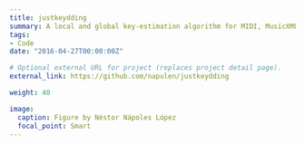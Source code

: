 ```yaml
---
title: justkeydding
summary: A local and global key-estimation algorithm for MIDI, MusicXML, and Audio sources.
tags:
- Code
date: "2016-04-27T00:00:00Z"

# Optional external URL for project (replaces project detail page).
external_link: https://github.com/napulen/justkeydding

weight: 40

image:
  caption: Figure by Néstor Nápoles López
  focal_point: Smart
---
```


